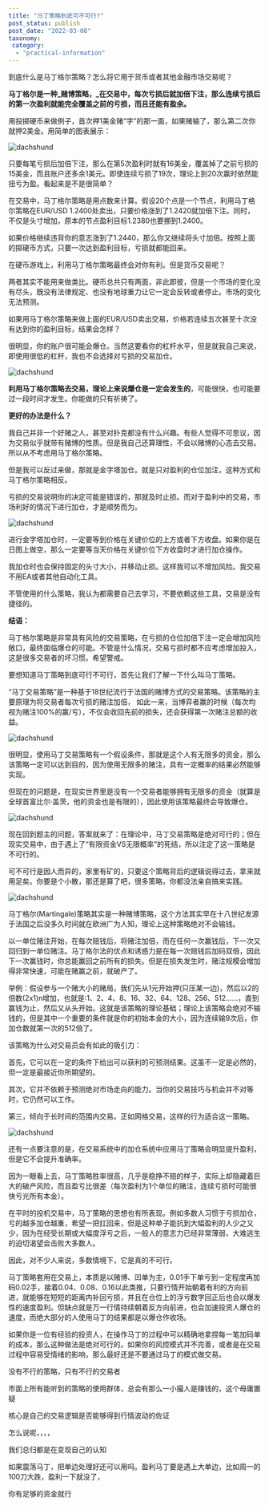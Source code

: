 ```yaml
---
title: "马丁策略到底可不可行?"
post_status: publish
post_date: "2022-03-08"
taxonomy:
 category: 
  - "practical-information"
---
```


到底什么是马丁格尔策略？怎么将它用于货币或者其他金融市场交易呢？

**马丁格尔是一种_赌博策略，_在交易中，每次亏损后就加倍下注，那么连续亏损后的第一次盈利就能完全覆盖之前的亏损，而且还能有盈余。**

用投掷硬币来做例子，首次押1美金赌“字”的那一面，如果赌输了，那么第二次你就押2美金。用简单的图表展示：

![dachshund](https://cdn.fendou.la/funstoutiao/2020/12/111258337.png "FAB5FC65-7BA6-4028-9DDE-3560285C999F.png")

  

  

  

只要每笔亏损后加倍下注，那么在第5次盈利时就有16美金，覆盖掉了之前亏损的15美金，而且账户还多余1美元。即使连续亏损了19次，理论上到20次赢时依然能扭亏为盈。看起来是不是很简单？

在交易中，马丁格尔策略是用点数来计算。假设20个点是一个节点，利用马丁格尔策略在EUR/USD 1.2400处卖出，只要价格涨到了1.2420就加倍下注。同时，不仅是头寸增加，原本的节点盈利目标1.2380也要挪到1.2400。

如果价格继续违背你的意志涨到了1.2440，那么你又继续将头寸加倍。按照上面的掷硬币方式，只要一次达到盈利目标，亏损就都能回来。

在硬币游戏上，利用马丁格尔策略最终会对你有利。但是货币交易呢？

两者其实不能用来做类比。硬币总共只有两面，非此即彼，但是一个市场的变化没有尽头，既没有法律规定、也没有地球重力让它一定会反转或者停止。市场的变化无法预测。

如果用马丁格尔策略来做上面的EUR/USD卖出交易，价格若连续五次甚至十次没有达到你的盈利目标，结果会怎样？

很明显，你的账户很可能会爆仓。当然这要看你的杠杆水平，但是就我自己来说，即使用很低的杠杆，我也不会选择对亏损的交易加仓。

![dachshund](https://cdn.fendou.la/funstoutiao/2020/12/111340039.png "F3929561-0553-45e6-A002-7CE5F20881DD.png")

  

  

  

**利用马丁格尔策略去交易，理论上来说爆仓是一定会发生的**，可能很快，也可能要过一段时间才发生。你能做的只有祈祷了。

**更好的办法是什么？**

我自己并非一个好赌之人，甚至对扑克都没有什么兴趣。有些人觉得不可思议，因为交易似乎就带有赌博的性质。但是我自己还算理性，不会以赌博的心态去交易。所以从不考虑用马丁格尔策略。

但是我可以反过来做，那就是金字塔加仓。就是只对盈利的仓位加注，这种方式和马丁格尔策略相反。

亏损的交易说明你的决定可能是错误的，那就及时止损。而对于盈利中的交易，市场利好的情况下进行加仓，才是顺势而为。

![dachshund](https://cdn.fendou.la/funstoutiao/2020/12/111355680.png "F9A0DB45-24B8-482c-B1DC-B159AD58C9A2.png")

  

  

  

进行金字塔加仓时，一定要等到价格在关键价位的上方或者下方收盘。如果你是在日图上做空，那么一定要等当天价格在关键价位下方收盘时才进行加仓操作。

我加仓时也会保持固定的头寸大小，并移动止损。这样我可以不增加风险。我交易不用EA或者其他自动化工具。

不管使用的什么策略，我认为都需要自己去学习，不要依赖这些工具，交易是没有捷径的。

**结语：**

马丁格尔策略是非常具有风险的交易策略，在亏损的仓位加倍下注一定会增加风险敞口，最终面临爆仓的可能。不管是什么情况，交易亏损时都不应考虑增加投入，这是很多交易者的坏习惯。希望警戒。

要想知道马丁策略到底可行不可行，首先让我们了解一下什么叫马丁策略。

“马丁交易策略”是一种基于18世纪流行于法国的赌博方式的交易策略。该策略的主要原理为将交易者每次亏损的赌注加倍， 如此一来，当博弈者赢的时候（每次均视为赌注100%的赢/亏），不仅会收回先前的损失，还会获得第一次赌注总额的收益。

![dachshund](https://cdn.fendou.la/funstoutiao/2020/12/135323982.png "1.1.png")

很明显，使用马丁交易策略有一个假设条件，那就是这个人有无限多的资金，那么该策略一定可以达到目的，因为使用无限多的赌注，具有一定概率的结果必然能够实现。

但现在的问题是，在现实世界里是没有一个交易者能够拥有无限多的资金（就算是全球首富比尔·盖茨，他的资金也是有限的），因此使用该策略最终会导致爆仓。

![dachshund](https://cdn.fendou.la/funstoutiao/2020/12/135336168.png "1.2.png")

现在回到题主的问题，答案就来了：在理论中，马丁交易策略是绝对可行的；但在现实交易中，由于遇上了“有限资金VS无限概率”的死结，所以注定了这一策略是不可行的。

可不可行是因人而异的，家里有矿的，只要这个策略背后的逻辑说得过去，拿来就用足矣。你要是个小散，那还是算了吧，很多策略，你都没法亲自搞来实践。

![dachshund](https://cdn.fendou.la/funstoutiao/2020/12/135354716.jpg "52.jpg")

马丁格尔(Martingale)策略其实是一种赌博策略，这个方法其实早在十八世纪发源于法国之后没多久时间就在欧洲广为人知，理论上这种策略绝对不会输钱。

以一单位赌注开始，在每次赔钱后，将赌注加倍，而在任何一次赢钱后，下一次又回归到一单位赌注。马丁格尔法的优点和诱惑力是在每一次赔钱后加码双倍，因此下一次赢钱时，你总能赢回之前所有的损失。但是在损失发生时，赌注规模会增加得非常快速，可能在赌赢之前，就破产了。

举例：假设参与一个赌大小的赌局，我们先从1元开始押(只压某一边)，然后以2的倍数(2x1)n增加，也就是:1、2、4、8、16、32、64、128、256、512......，直到赢钱为止，然后又从头开始。这就是该策略的理论基础；理论上该策略会绝对不输钱的，但是其中一个重要的条件就是你的初始本金的大小，因为连续输9次后，你加仓数就第一次的512倍了。

该策略为什么对交易员会有如此的吸引力：

首先，它可以在一定的条件下给出可以获利的可预测结果。这虽不一定是必然的，但一定是最接近你所期望的。

其次，它并不依赖于预测绝对市场走向的能力。当你的交易技巧与机会并不对等时，它仍然可以工作。

第三，倾向于长时间的范围内交易。正如网格交易，这样的行为适合这一策略。

![dachshund](https://cdn.fendou.la/funstoutiao/2020/12/135338153.jpg "51.jpg")

还有一点要注意的是，在交易系统中的加仓系统中应用马丁策略会明显提升盈利，但是它不会提升准确率。

因为一眼看上去，马丁策略胜率很高，几乎是稳挣不赔的样子，实际上却隐藏着巨大的破产风险，而且盈亏比很差（每次盈利为1个单位的赌注，连续亏损时可能很快亏光所有本金）。

在平时的投机交易中，马丁策略的思想也有所表现。例如多数人习惯于亏损加仓，亏的越多加仓越重，希望一把扛回来，但是这种单子能抗到大幅盈利的人少之又少，因为在经受长期或大幅度浮亏之后，一般人的意志力已经非常薄弱，大难逃生的迫切渴望会击败大多数人。

因此，对不少人来说，多数情境下，它是真的不可行。

马丁策略套用在交易上，本质是以赌博、凹单为主，0.01手下单亏到一定程度再加码0.02手，接着0.04、0.08、0.16以此类推，只要行情开始朝着有利的方向前进，就能够在短短的距离内补回亏损，并且在仓位上的浮亏数字回正后也会以爆发性的速度盈利。但缺点就是万一行情持续朝着反方向前进，也会加速投资人爆仓的速度，而绝大部分的人使用马丁的结果都是以爆仓作收场。

如果你是一位有经验的投资人，在操作马丁的过程中可以精确地拿捏每一笔加码单的成本，那么这种做法是绝对可行的。如果你的风控模式并不完善，或者是在交易过程中容易受情绪的影响，那么最好还是不要通过马丁的模式做交易。  

没有不行的策略，只有不行的交易者

市面上所有能听到的策略的使用群体，总会有那么一小撮人是赚钱的，这个毋庸置疑​

核心是自己的交易逻辑是否能够得到行情波动的佐证

怎么说呢，，，，

我们总归都是在变现自己的认知​

如果震荡马丁，把单边处理好还可以用吗。盈利马丁要是遇上大单边，比如周一的100刀大跌，盈利一下就没了，

你有足够的资金就行

